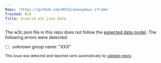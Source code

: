 ```yaml
---
Repo: 'https://github.com/WICG/anonymous-iframe'
Tracked: N/A
Title: Invalid w3c.json data
---
```


The w3c.json file in this repo does not follow the [expected data model](https://w3c.github.io/w3c.json.html). The following errors were detected:
* [ ] unknown group name: "XXX"

<sub>This issue was detected and reported semi-automatically by [validate-repos](https://github.com/w3c/validate-repos/).</sub>
